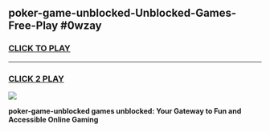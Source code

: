 
## poker-game-unblocked-Unblocked-Games-Free-Play #0wzay
<h3>
<a href="https://us.freeplayer.one?title=poker-game-unblocked&ref=9M">CLICK TO PLAY</a></h3>
<hr>

<h3>
<a href="https://us.freeplayer.one?title=poker-game-unblocked&ref=9M">CLICK 2 PLAY</a>
  
</h3>

<a href="https://us.freeplayer.one?title=poker-game-unblocked&ref=9M"><img src="https://clearcache.store/games.png"></a>


**poker-game-unblocked games unblocked: Your Gateway to Fun and Accessible Online Gaming**
